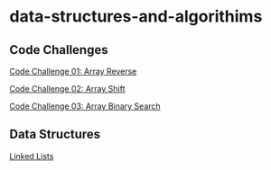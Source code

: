 # data-structures-and-algorithims


## Code Challenges

[Code Challenge 01: Array Reverse](https://github.com/tskyles-401-advanced-javascript/data-structures-and-algorithims/tree/master/code-challenges/01-arrayReverse)

[Code Challenge 02: Array Shift](https://github.com/tskyles-401-advanced-javascript/data-structures-and-algorithims/tree/master/code-challenges/02-arrayShift)

[Code Challenge 03: Array Binary Search](https://github.com/tskyles-401-advanced-javascript/data-structures-and-algorithims/tree/master/code-challenges/03-arrayBinarySearch)

## Data Structures

[Linked Lists](https://github.com/tskyles-401-advanced-javascript/data-structures-and-algorithims/tree/master/Data-Structures)


